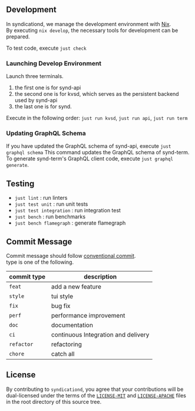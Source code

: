 ## Development

In syndicationd, we manage the development environment with [Nix](https://nixos.org/).  
By executing `nix develop`, the necessary tools for development can be prepared.

To test code, execute `just check`

### Launching Develop Environment

Launch three terminals.  

1. the first one is for synd-api
1. the second one is for kvsd, which serves as the persistent backend used by synd-api
1. the last one is for synd.

Execute in the following order: `just run kvsd`, `just run api`, `just run term`

### Updating GraphQL Schema

If you have updated the GraphQL schema of synd-api, execute `just graphql schema` This command updates the GraphQL schema of synd-term.   
To generate synd-term's GraphQL client code, execute `just graphql generate`.

## Testing

* `just lint` : run linters
* `just test unit` : run unit tests
* `just test integration` : run integration test
* `just bench` : run benchmarks
* `just bench flamegraph` : generate flamegraph


## Commit Message

Commit message should follow [conventional commit](https://www.conventionalcommits.org/en/v1.0.0/).  
type is one of the following.

| commit type | description                         |
|-------------|-------------------------------------|
| `feat`      | add a new feature                   |
| `style`     | tui style                           |
| `fix`       | bug fix                             |
| `perf`      | performance improvement             |
| `doc`       | documentation                       |
| `ci`        | continuous Integration and delivery |
| `refactor`  | refactoring                         |
| `chore`     | catch all                           |

## License

By contributing to `syndicationd`, you agree that your contributions will be dual-licensed under
the terms of the [`LICENSE-MIT`](./LICENSE-MIT) and [`LICENSE-APACHE`](./LICENSE-APACHE) files in the
root directory of this source tree.
